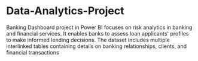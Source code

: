 # Data-Analytics-Project
Banking Dashboard project in Power BI focuses on risk analytics in banking and financial services. It enables banks to assess loan applicants' profiles to make informed lending decisions. The dataset includes multiple interlinked tables containing details on banking relationships, clients, and financial transactions
